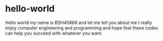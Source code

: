 # hello-world
Hello world my name is BSH45868 and let me tell you about me
I really enjoy computer engineering and programming and hope that these codes can help you succeed with whatever you want.
